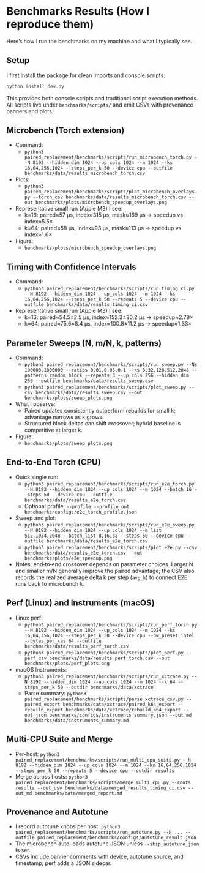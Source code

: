 # Benchmarks Results (How I reproduce them)

Here’s how I run the benchmarks on my machine and what I typically see.

## Setup

I first install the package for clean imports and console scripts:
```bash
python install_dev.py
```

This provides both console scripts and traditional script execution methods. All scripts live under `benchmarks/scripts/` and emit CSVs with provenance banners and plots.

## Microbench (Torch extension)

- Command:
  - `python3 paired_replacement/benchmarks/scripts/run_microbench_torch.py --N 8192 --hidden_dim 1024 --up_cols 1024 --m 1024 --ks 16,64,256,1024 --steps_per_k 50 --device cpu --outfile benchmarks/data/results_microbench_torch.csv`
- Plots:
  - `python3 paired_replacement/benchmarks/scripts/plot_microbench_overlays.py --torch_csv benchmarks/data/results_microbench_torch.csv --out benchmarks/plots/microbench_speedup_overlays.png`
- Representative small run (Apple M3) I see:
  - k=16: paired≈57 µs, index≈315 µs, mask≈169 µs → speedup vs index≈5.5×
  - k=64: paired≈58 µs, index≈93 µs, mask≈113 µs → speedup vs index≈1.6×
- Figure:
  - `benchmarks/plots/microbench_speedup_overlays.png`

## Timing with Confidence Intervals

- Command:
  - `python3 paired_replacement/benchmarks/scripts/run_timing_ci.py --N 8192 --hidden_dim 1024 --up_cols 1024 --m 1024 --ks 16,64,256,1024 --steps_per_k 50 --repeats 5 --device cpu --outfile benchmarks/data/results_timing_ci.csv`
- Representative small run (Apple M3) I see:
  - k=16: paired≈54.5±2.5 µs, index≈152.3±30.2 µs → speedup≈2.79×
  - k=64: paired≈75.6±8.4 µs, index≈100.8±11.2 µs → speedup≈1.33×

## Parameter Sweeps (N, m/N, k, patterns)

- Command:
  - `python3 paired_replacement/benchmarks/scripts/run_sweep.py --Ns 100000,1000000 --ratios 0.01,0.05,0.1 --ks 8,32,128,512,2048 --patterns random,block --repeats 3 --up_cols 256 --hidden_dim 256 --outfile benchmarks/data/results_sweep.csv`
  - `python3 paired_replacement/benchmarks/scripts/plot_sweep.py --csv benchmarks/data/results_sweep.csv --out benchmarks/plots/sweep_plots.png`
- What I observe:
  - Paired updates consistently outperform rebuilds for small k; advantage narrows as k grows.
  - Structured block deltas can shift crossover; hybrid baseline is competitive at larger k.
- Figure:
  - `benchmarks/plots/sweep_plots.png`

## End‑to‑End Torch (CPU)

- Quick single run:
  - `python3 paired_replacement/benchmarks/scripts/run_e2e_torch.py --N 8192 --hidden_dim 1024 --up_cols 1024 --m 1024 --batch 16 --steps 50 --device cpu --outfile benchmarks/data/results_e2e_torch.csv`
  - Optional profile: `--profile --profile_out benchmarks/configs/e2e_torch_profile.json`
- Sweep and plot:
  - `python3 paired_replacement/benchmarks/scripts/run_e2e_sweep.py --N 8192 --hidden_dim 1024 --up_cols 1024 --m_list 512,1024,2048 --batch_list 8,16,32 --steps 50 --device cpu --outfile benchmarks/data/results_e2e_torch.csv`
  - `python3 paired_replacement/benchmarks/scripts/plot_e2e.py --csv benchmarks/data/results_e2e_torch.csv --out benchmarks/plots/e2e_speedup.png`
- Notes: end‑to‑end crossover depends on parameter choices. Larger N and smaller m/N generally improve the paired advantage; the CSV also records the realized average delta k per step (`avg_k`) to connect E2E runs back to microbench k.

## Perf (Linux) and Instruments (macOS)

- Linux perf:
  - `python3 paired_replacement/benchmarks/scripts/run_perf_torch.py --N 8192 --hidden_dim 1024 --up_cols 1024 --m 1024 --ks 16,64,256,1024 --steps_per_k 50 --device cpu --bw_preset intel --bytes_per_cas 64 --outfile benchmarks/data/results_perf_torch.csv`
  - `python3 paired_replacement/benchmarks/scripts/plot_perf.py --perf_csv benchmarks/data/results_perf_torch.csv --out benchmarks/plots/perf_plots.png`
- macOS Instruments:
  - `python3 paired_replacement/benchmarks/scripts/run_xctrace.py --N 8192 --hidden_dim 1024 --up_cols 1024 --m 1024 --k 64 --steps_per_k 50 --outdir benchmarks/data/xctrace`
  - Parse summary: `python3 paired_replacement/benchmarks/scripts/parse_xctrace_csv.py --paired_export benchmarks/data/xctrace/paired_k64_export --rebuild_export benchmarks/data/xctrace/rebuild_k64_export --out_json benchmarks/configs/instruments_summary.json --out_md benchmarks/data/instruments_summary.md`

## Multi‑CPU Suite and Merge

- Per-host: `python3 paired_replacement/benchmarks/scripts/run_multi_cpu_suite.py --N 8192 --hidden_dim 1024 --up_cols 1024 --m 1024 --ks 16,64,256,1024 --steps_per_k 50 --repeats 5 --device cpu --outdir results`
- Merge across hosts: `python3 paired_replacement/benchmarks/scripts/merge_multi_cpu.py --roots results --out_csv benchmarks/data/merged_results_timing_ci.csv --out_md benchmarks/data/merged_report.md`

## Provenance and Autotune

- I record autotune knobs per host: `python3 paired_replacement/benchmarks/scripts/run_autotune.py --N ... --outfile paired_replacement/benchmarks/configs/autotune_result.json`
- The microbench auto‑loads autotune JSON unless `--skip_autotune_json` is set.
- CSVs include banner comments with device, autotune source, and timestamp; perf adds a JSON sidecar.
